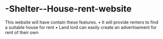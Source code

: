 # -Shelter--House-rent-website
 This website will have contain these features. • It will provide renters to find a suitable house for rent • Land lord can easily create an advertisement for rent of their own
